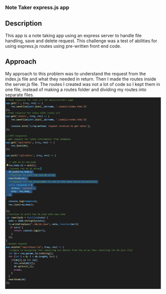 ### Note Taker express.js app

## Description
This app is a note taking app using an express server to handle file handling, save and delete request.
This challenge was a test of abilities for using express.js routes using pre-written front end code. 

## Approach
My approach to this problem was to understand the request from the index.js file and what they needed in return. Then I made the routes inside the server.js file.
The routes I created was not a lot of code so I kept them in one file, instead of making a routes folder and dividing my routes into separate files.
![Screenshot](\public\assets\images\apirequest.PNG)
